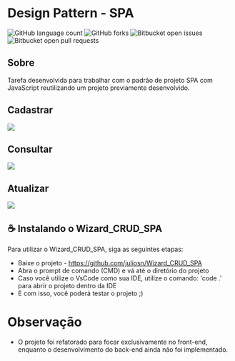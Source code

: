# Design Pattern - SPA
![GitHub language count](https://img.shields.io/github/languages/count/juliosn/Wizard_CRUD_SPA?style=for-the-badge)
![GitHub forks](https://img.shields.io/github/forks/juliosn/Wizard_CRUD_SPA?style=for-the-badge)
![Bitbucket open issues](https://img.shields.io/bitbucket/issues/juliosn/Wizard_CRUD_SPA?style=for-the-badge)
![Bitbucket open pull requests](https://img.shields.io/bitbucket/pr-raw/juliosn/Wizard_CRUD_SPA?style=for-the-badge)

## Sobre
Tarefa desenvolvida para trabalhar com o padrão de projeto SPA com JavaScript reutilizando um projeto previamente desenvolvido.

<h2>Cadastrar</h2>
<img src="https://github.com/user-attachments/assets/ec9c83eb-21a6-4d0e-8541-d048ecb0d9e1">

<h2>Consultar</h2>
<img src="https://github.com/user-attachments/assets/15f5d3ac-f4c8-4085-946a-7aa447042056">

<h2>Atualizar</h2>
<img src="https://github.com/user-attachments/assets/d28e207d-b676-4cb4-8c57-4805cc8d176f">

## ☕ Instalando o Wizard_CRUD_SPA

Para utilizar o Wizard_CRUD_SPA, siga as seguintes etapas:

- Baixe o projeto - https://github.com/juliosn/Wizard_CRUD_SPA
- Abra o prompt de comando (CMD) e vá até o diretório do projeto
- Caso você utilize o VsCode como sua IDE, utilize o comando: 'code .' para abrir o projeto dentro da IDE
- E com isso, você poderá testar o projeto ;)

# Observação
- O projeto foi refatorado para focar exclusivamente no front-end, enquanto o desenvolvimento do back-end ainda não foi implementado.
